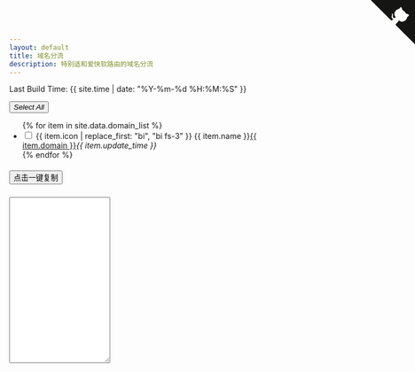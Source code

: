 ```yaml
---
layout: default
title: 域名分流
description: 特别适和爱快软路由的域名分流
---
```

<a href="https://github.com/y377/DomainRouter" class="github-corner" aria-label="View source on GitHub"><svg width="80" height="80" viewBox="0 0 250 250" style="fill:#151513; color:#fff; position: absolute; top: 0; border: 0; right: 0;" aria-hidden="true"><path d="M0,0 L115,115 L130,115 L142,142 L250,250 L250,0 Z"></path><path d="M128.3,109.0 C113.8,99.7 119.0,89.6 119.0,89.6 C122.0,82.7 120.5,78.6 120.5,78.6 C119.2,72.0 123.4,76.3 123.4,76.3 C127.3,80.9 125.5,87.3 125.5,87.3 C122.9,97.6 130.6,101.9 134.4,103.2" fill="currentColor" style="transform-origin: 130px 106px;" class="octo-arm"></path><path d="M115.0,115.0 C114.9,115.1 118.7,116.5 119.8,115.4 L133.7,101.6 C136.9,99.2 139.9,98.4 142.2,98.6 C133.8,88.0 127.5,74.4 143.8,58.0 C148.5,53.4 154.0,51.2 159.7,51.0 C160.3,49.4 163.2,43.6 171.4,40.1 C171.4,40.1 176.1,42.5 178.8,56.2 C183.1,58.6 187.2,61.8 190.9,65.4 C194.5,69.0 197.7,73.2 200.1,77.6 C213.8,80.2 216.3,84.9 216.3,84.9 C212.7,93.1 206.9,96.0 205.4,96.6 C205.1,102.4 203.0,107.8 198.3,112.5 C181.9,128.9 168.3,122.5 157.7,114.1 C157.9,116.9 156.7,120.9 152.7,124.9 L141.0,136.5 C139.8,137.7 141.6,141.9 141.8,141.8 Z" fill="currentColor" class="octo-body"></path></svg></a><style>.github-corner:hover .octo-arm{animation:octocat-wave 560ms ease-in-out}@keyframes octocat-wave{0%,100%{transform:rotate(0)}20%,60%{transform:rotate(-25deg)}40%,80%{transform:rotate(10deg)}}@media (max-width:500px){.github-corner:hover .octo-arm{animation:none}.github-corner .octo-arm{animation:octocat-wave 560ms ease-in-out}}</style>
<div class="row">
    <p>Last Build Time: {{ site.time | date: "%Y-%m-%d %H:%M:%S" }}</p>
</div>
<div class="row pt-3 bg-light bg-gradient">
    <div class="col-lg-6 col-md-6 col-sm-12">
        <button type="button" class="btn btn-outline-primary btn btn-danger mb-1" id="selectAllButton"><i class="bi bi-list-check">Select All</i></button>
        <ul class="list-group">
            {% for item in site.data.domain_list %}
            <li class="list-group-item">
                <input class="form-check-input align-middle me-1 fs-5" type="checkbox" value="{{ item.contain_domain | join: '<br>'}}" id="{{ item.name }}Checkbox">
                <label class="form-check-label align-middle" for="{{ item.name }}Checkbox">{{ item.icon | replace_first: "bi", "bi fs-3" }}  {{ item.name }}<i class="bi bi-dash"></i><a href="https://{{ item.domain }}" class="link-offset-2 link-offset-3-hover link-underline-danger link-underline-opacity-0 link-underline-opacity-75-hover">{{ item.domain }}</a><i class="bi bi-dash opacity-50">{{ item.update_time }}</i></label>
            </li>
            {% endfor %}
        </ul>
    </div>
    <div id="copyArea" class="col-lg-6 col-md-6 col-sm-12">
        <h5><button class="btn btn-danger btn btn-danger mb-1" id="oneclickcopy">点击一键复制</button></h5>
        <textarea id="copyContent" style="height: auto; min-height: 300px;" rows="2" class="col-12" readonly></textarea>
    </div>
</div>
<script type="text/javascript">
// 获取复选框元素和待复制区域元素
const checkboxes = Array.from(document.querySelectorAll('input[type="checkbox"]'));
const copyContent = document.getElementById('copyContent');
const selectAllButton = document.getElementById('selectAllButton');

// 定义变量保存手动调整的高度
let textareaHeight = '';

// 为每个复选框添加事件监听器
checkboxes.forEach((checkbox) => {
    checkbox.addEventListener('change', () => {
        if (checkbox.checked) {
            // 复选框被选中时，将文本添加到待复制区域
            const text = checkbox.value;
            const formattedText = text.replace(/<br>/g, '\n');
            copyContent.value += formattedText + '\n';
        } else {
            // 复选框被取消选中时，从待复制区域删除文本
            const text = checkbox.value;
            const formattedText = text.replace(/<br>/g, '\n');
            copyContent.value = copyContent.value.replace(formattedText + '\n', '');
        }

        // 调整高度
        autoAdjustTextAreaHeight();
    });

    // 页面加载时恢复勾选状态
    const checkedStatus = localStorage.getItem(checkbox.id);
    checkbox.checked = checkedStatus === 'true';
});

// 全选按钮点击事件
let selectAllFlag = false; // 标记全选状态
selectAllButton.addEventListener('click', () => {
    if (!selectAllFlag) {
        checkboxes.forEach((checkbox) => {
            checkbox.checked = true;
        });
    } else {
        checkboxes.forEach((checkbox) => {
            checkbox.checked = false;
        });
    }

    selectAllFlag = !selectAllFlag; // 切换全选状态

    // 清空待复制区域内容
    copyContent.value = '';

    // 将内容插入待复制区域
    checkboxes.forEach((checkbox) => {
        if (checkbox.checked) {
            const text = checkbox.value;
            const formattedText = text.replace(/<br>/g, '\n');
            copyContent.value += formattedText + '\n';
        }
    });

    // 调整高度
    autoAdjustTextAreaHeight();
});

// 调整初始高度和监听复选框变化事件
function autoAdjustTextAreaHeight() {
    copyContent.style.height = 'auto';
    copyContent.style.height = copyContent.scrollHeight + 'px';

    // 保存手动调整的高度，仅在高度增加时保存
    if (copyContent.style.height > textareaHeight) {
        textareaHeight = copyContent.style.height;
    }
}

// 监听用户手动调整 <textarea> 的高度事件，并恢复高度
copyContent.addEventListener('input', () => {
    copyContent.style.height = textareaHeight;
});

// 允许待复制区域文本编辑
copyContent.readOnly = false;
// 创建一键复制按钮
const copyButton = document.querySelector('#copyArea button');
const textarea = document.getElementById('copyContent');

copyButton.addEventListener('click', () => {
    textarea.select();
    document.execCommand('copy');
    console.log('文本已成功复制到剪贴板');
});
</script>
